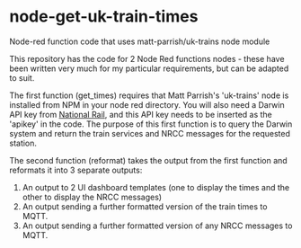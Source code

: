 # node-get-uk-train-times
Node-red function code that uses matt-parrish/uk-trains node module

This repository has the code for 2 Node Red functions nodes - these have been written very much for my particular requirements, but can be adapted to suit.

The first function (get_times) requires that Matt Parrish's 'uk-trains' node is installed from NPM in your node red directory. You will also need a Darwin API key from [National Rail](http://www.nationalrail.co.uk/100296.aspx), and this API key needs to be inserted as the 'apikey' in the code.
The purpose of this first function is to query the Darwin system and return the train services and NRCC messages for the requested station.

The second function (reformat) takes the output from the first function and reformats it into 3 separate outputs:
1. An output to 2 UI dashboard templates (one to display the times and the other to display the NRCC messages)
1. An output sending a further formatted version of the train times to MQTT.
1. An output sending a further formatted version of any NRCC messages to MQTT.
